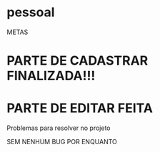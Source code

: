 # pessoal

METAS 

# PARTE DE CADASTRAR FINALIZADA!!!
# PARTE DE EDITAR FEITA


Problemas para resolver no projeto

SEM NENHUM BUG POR ENQUANTO





